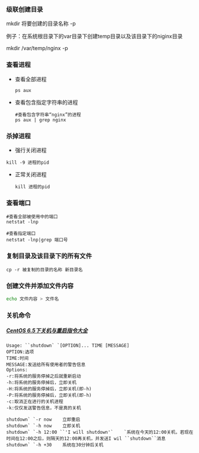 ### 级联创建目录

mkdir 将要创建的目录名称  -p

例子：在系统根目录下的var目录下创建temp目录以及该目录下的niginx目录

mkdir /var/temp/nginx -p



### 查看进程

* 查看全部进程

  ```shell
  ps aux
  ```

* 查看包含指定字符串的进程

  ```shell
  #查看包含字符串“nginx”的进程
  ps aux | grep nginx
  ```



### 杀掉进程

* 强行关闭进程

```shell
kill -9 进程的pid  
```

* 正常关闭进程

  ```shell
  kill 进程的pid  
  ```




### 查看端口

```shell
#查看全部被使用中的端口
netstat -lnp

#查看指定端口
netstat -lnp|grep 端口号
```



### 复制目录及该目录下的所有文件

```shell
cp -r 被复制的目录的名称 新目录名 
```



### 创建文件并添加文件内容

```sh
echo 文件内容 > 文件名
```



### 关机命令

##### [CentOS 6.5下关机与重启指令大全](https://blog.yayuanzi.com/6103.html)

```shell
Usage: ``shutdown` `[OPTION]... TIME [MESSAGE]
OPTION:选项
TIME:时间
MESSAGE:发送给所有使用者的警告信息
Options:
-r:将系统的服务停掉之后就重新启动
-h:将系统的服务停掉后，立即关机
-H:将系统的服务停掉后，立即关机(即-h)
-P:将系统的服务停掉后，立即关机(即-h)
-c:取消正在进行的关机进程
-k:仅仅发送警告信息，不是真的关机
```

```shell
shutdown` `-r now    立即重启
shutdown` `-h now    立即关机
shutdown` `-h 12:00 ``'I will shutdown'`    `系统在今天的12:00关机，若现在时间在12:00之后，则隔天的12:00再关机，并发送I wil ``shutdown``消息
shutdown` `-h +30    系统在30分钟后关机
```